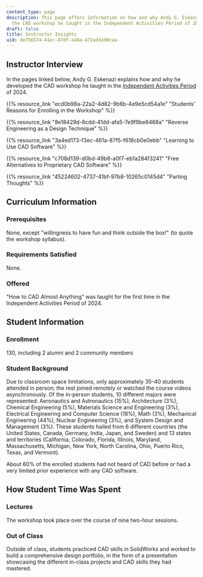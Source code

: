 ```yaml
---
content_type: page
description: This page offers information on how and why Andy G. Eskenazi developed
  the CAD workshop he taught in the Independent Activities Period of 2024.
draft: false
title: Instructor Insights
uid: de756574-41ec-47df-a48a-472ad3a90caa
---
```

## Instructor Interview

In the pages linked below, Andy G. Eskenazi explains how and why he developed the CAD workshop he taught in the [Independent Activities Period](https://elo.mit.edu/iap/) of 2024.

{{% resource_link "ecd0b98a-22a2-4d82-9b6b-4e9e5cd54a1e" "Students' Reasons for Enrolling in the Workshop" %}}

{{% resource_link "8e18429d-6cdd-41dd-afa5-7e9f9be6468a" "Reverse Engineering as a Design Technique" %}}

{{% resource_link "3a4ed173-f3ec-461a-87f5-f618cb0e0ebb" "Learning to Use CAD Software" %}}

{{% resource_link "c708d139-d0bd-49b8-a0f7-eb1a284f3241" "Free Alternatives to Proprietary CAD Software" %}}

{{% resource_link "45224602-4737-41bf-97b8-10265c0145d4" "Parting Thoughts" %}}

## Curriculum Information

### Prerequisites

None, except "willingness to have fun and think outside the box!" (to quote the workshop syllabus).

### Requirements Satisfied

None.

### Offered

"How to CAD Almost Anything" was taught for the first time in the Independent Activities Period of 2024.

## Student Information

### Enrollment

130, including 2 alumni and 2 community members

### Student Background

Due to classroom space limitations, only approximately 35–40 students attended in person; the rest joined remotely or watched the course videos asynchronously. Of the in-person students, 10 different majors were represented: Aeronautics and Astronautics (15%), Architecture (3%), Chemical Engineering (5%), Materials Science and Engineering (3%), Electrical Engineering and Computer Science (18%), Math (3%), Mechanical Engineering (44%), Nuclear Engineering (3%), and System Design and Management (3%). These students hailed from 6 different countries (the United States, Canada, Germany, India, Japan, and Sweden) and 13 states and territories (California, Colorado, Florida, Illinois, Maryland, Massachusetts, Michigan, New York, North Carolina, Ohio, Puerto Rico, Texas, and Vermont).

About 60% of the enrolled students had not heard of CAD before or had a very limited prior experience with any CAD software.

## How Student Time Was Spent

### Lectures

The workshop took place over the course of nine two-hour sessions.

### Out of Class

Outside of class, students practiced CAD skills in SolidWorks and worked to build a comprehensive design portfolio, in the form of a presentation showcasing the different in-class projects and CAD skills they had mastered.